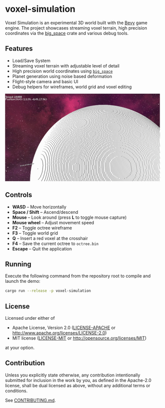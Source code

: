 # voxel-simulation

Voxel Simulation is an experimental 3D world built with the
[Bevy](https://bevyengine.org/) game engine. The project showcases
streaming voxel terrain, high precision coordinates via the
[big_space](https://crates.io/crates/big_space) crate and various debug
tools.

## Features

- Load/Save System
- Streaming voxel terrain with adjustable level of detail
- High precision world coordinates using [`big_space`](https://crates.io/crates/big_space)
- Planet generation using noise based deformation
- Flight-style camera and basic UI
- Debug helpers for wireframes, world grid and voxel editing

![Demo screenshot](images/voxel-simulation-demo.png)

## Controls

- **WASD** &ndash; Move horizontally
- **Space / Shift** &ndash; Ascend/descend
- **Mouse** &ndash; Look around (press **L** to toggle mouse capture)
- **Mouse wheel** &ndash; Adjust movement speed
- **F2** &ndash; Toggle octree wireframe
- **F3** &ndash; Toggle world grid
- **Q**  &ndash; Insert a red voxel at the crosshair
- **F4** &ndash; Save the current octree to `octree.bin`
- **Escape** &ndash; Quit the application

## Running

Execute the following command from the repository root to compile and
launch the demo:

```bash
cargo run --release -p voxel-simulation
```

## License

Licensed under either of

 * Apache License, Version 2.0
   ([LICENSE-APACHE](LICENSE-APACHE) or http://www.apache.org/licenses/LICENSE-2.0)
 * MIT license
   ([LICENSE-MIT](LICENSE-MIT) or http://opensource.org/licenses/MIT)

at your option.

## Contribution

Unless you explicitly state otherwise, any contribution intentionally submitted
for inclusion in the work by you, as defined in the Apache-2.0 license, shall be
dual licensed as above, without any additional terms or conditions.

See [CONTRIBUTING.md](CONTRIBUTING.md).
